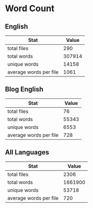 # Word Count

## English

Stat | Value
---- | -----
total files | 290
total words | 307914
unique words | 14158
average words per file | 1061

## Blog English

Stat | Value
---- | -----
total files | 76
total words | 55343
unique words | 6553
average words per file | 728

## All Languages

Stat | Value
---- | -----
total files | 2306
total words | 1661900
unique words | 53718
average words per file | 720

